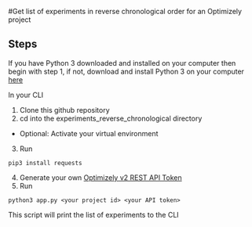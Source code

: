 #Get list of experiments in reverse chronological order for an Optimizely project

## Steps
If you have Python 3 downloaded and installed on your computer then begin with step 1, if not, download and install Python 3 on your computer [here](https://www.python.org/downloads/)

In your CLI
1. Clone this github repository
2. cd into the experiments_reverse_chronological directory
* Optional: Activate your virtual environment
3. Run
```
pip3 install requests
```
4. Generate your own [Optimizely v2 REST API Token](https://developers.optimizely.com/x/rest/getting-started/)
5. Run
```
python3 app.py <your project id> <your API token>
```
This script will print the list of experiments to the CLI
